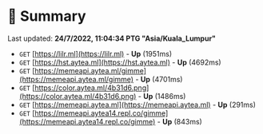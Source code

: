 # 📖 Summary
Last updated: **24/7/2022, 11:04:34 PTG "Asia/Kuala_Lumpur"**

- `GET` [https://lilr.ml](https://lilr.ml) - **Up** (1951ms)
- `GET` [https://hst.aytea.ml](https://hst.aytea.ml) - **Up** (4692ms)
- `GET` [https://memeapi.aytea.ml/gimme](https://memeapi.aytea.ml/gimme) - **Up** (4701ms)
- `GET` [https://color.aytea.ml/4b31d6.png](https://color.aytea.ml/4b31d6.png) - **Up** (1486ms)
- `GET` [https://memeapi.aytea.ml](https://memeapi.aytea.ml) - **Up** (291ms)
- `GET` [https://memeapi.aytea14.repl.co/gimme](https://memeapi.aytea14.repl.co/gimme) - **Up** (843ms)
